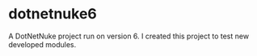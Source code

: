 # dotnetnuke6
A DotNetNuke project run on version 6. I created this project to test new developed modules.
